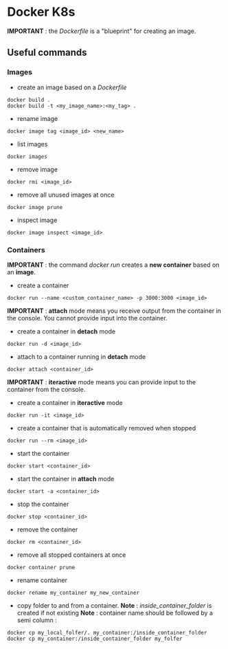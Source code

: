 # Docker K8s

**IMPORTANT** : the *Dockerfile* is a "blueprint" for creating an image.

## Useful commands

### Images

- create an image based on a *Dockerfile*
```
docker build .
docker build -t <my_image_name>:<my_tag> .
```

- rename image
```
docker image tag <image_id> <new_name>
```

- list images
```
docker images
```

- remove image
```
docker rmi <image_id>
```

- remove all unused images at once
```
docker image prune
```

- inspect image
```
docker image inspect <image_id>
```

### Containers
**IMPORTANT** : the command *docker run* creates a **new container** based on an **image**.

- create a container
```
docker run --name <custom_container_name> -p 3000:3000 <image_id>
```

**IMPORTANT** : **attach** mode means you receive output from the container in the console. You cannot provide input into the container.

- create a container in **detach** mode
```
docker run -d <image_id>
```

- attach to a container running in **detach** mode
```
docker attach <container_id>
```

**IMPORTANT** : **iteractive** mode means you can provide input to the container from the console.

- create a container in **iteractive** mode
```
docker run -it <image_id>
```

- create a container that is automatically removed when stopped
```
docker run --rm <image_id>
```

- start the container
```
docker start <container_id>
```

- start the container in **attach** mode
```
docker start -a <container_id>
```

- stop the container
```
docker stop <container_id>
```

- remove the container
```
docker rm <container_id>
```

- remove all stopped containers at once
```
docker container prune
```

- rename container
```
docker rename my_container my_new_container
```

- copy folder to and from a container. 
**Note** : *inside_container_folder* is created if not existing
**Note** : container name should be followed by a semi column :
```
docker cp my_local_folfer/. my_container:/inside_container_folder
docker cp my_container:/inside_container_folder my_folfer
```
